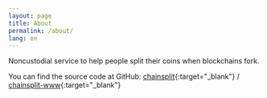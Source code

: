 ```yaml
---
layout: page
title: About
permalink: /about/
lang: en
---
```


Noncustodial service to help people split their coins when blockchains fork.

You can find the source code at GitHub:
[chainsplit][chainsplit-org]{:target="_blank"} /
[chainsplit-www](https://github.com/chainsplit/chainsplit-www){:target="_blank"}

[chainsplit-org]: https://github.com/chainsplit
